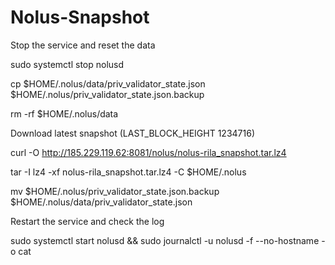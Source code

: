 # Nolus-Snapshot
Stop the service and reset the data

sudo systemctl stop nolusd

cp $HOME/.nolus/data/priv_validator_state.json $HOME/.nolus/priv_validator_state.json.backup

rm -rf $HOME/.nolus/data

Download latest snapshot (LAST_BLOCK_HEIGHT 1234716)

curl -O http://185.229.119.62:8081/nolus/nolus-rila_snapshot.tar.lz4

tar -I lz4 -xf nolus-rila_snapshot.tar.lz4 -C $HOME/.nolus

mv $HOME/.nolus/priv_validator_state.json.backup $HOME/.nolus/data/priv_validator_state.json

Restart the service and check the log

sudo systemctl start nolusd && sudo journalctl -u nolusd -f --no-hostname -o cat
